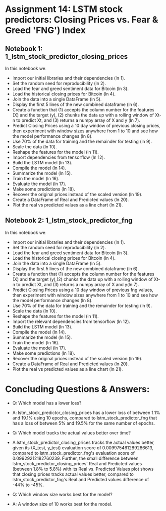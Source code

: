 # Assignment 14: LSTM stock predictors: Closing Prices vs. Fear & Greed 'FNG') Index

## Notebook 1: 1_lstm_stock_predictor_closing_prices
In this notebook we:  
* Import our initial libraries and their dependencies (ln 1).
* Set the random seed for reproducibility (ln 2).
* Load the fear and greed sentiment data for Bitcoin (ln 3).
* Load the historical closing prices for Bitcoin (ln 4). 
* Join the data into a single DataFrame (ln 5). 
* Display the first 5 lines of the new combined dataframe (ln 6). 
* Create a function that (1) accepts the column number for the features (X) and the target (y), (2) chunks the data up with a rolling window of Xt-n to predict Xt, and (3) returns a numpy array of X and y (ln 7). 
* Predict Closing Prices using a 10 day window of previous closing prices, then experiment with window sizes anywhere from 1 to 10 and see how the model performance changes (ln 8). 
* Use 70% of the data for training and the remainder for testing (ln 9). 
* Scale the data (ln 10). 
* Reshape the features for the model (ln 11). 
* Import dependencies from tensorflow (ln 12). 
* Build the LSTM model (ln 13). 
* Compile the model (ln 14). 
* Summarize the model (ln 15). 
* Train the model (ln 16). 
* Evaluate the model (ln 17). 
* Make some predictions (ln 18). 
* Recover the original prices instead of the scaled version (ln 19). 
* Create a DataFrame of Real and Predicted values (ln 20). 
* Plot the real vs predicted values as a line chart (ln 21). 

## Notebook 2: 1_lstm_stock_predictor_fng 
In this notebook we:  
* Import our initial libraries and their dependencies (ln 1).
* Set the random seed for reproducibility (ln 2). 
* Load the fear and greed sentiment data for Bitcoin (ln 3). 
* Load the historical closing prices for Bitcoin (ln 4). 
* Join the data into a single DataFrame (ln 5). 
* Display the first 5 lines of the new combined dataframe (ln 6). 
* Create a function that (1) accepts the column number for the features (X) and the target (y),(2) chunks the data up with a rolling window of Xt-n to predict Xt, and (3) returns a numpy array of X and y(ln 7). 
* Predict Closing Prices using a 10 day window of previous fng values, then experiment with window sizes anywhere from 1 to 10 and see how the model performance changes (ln 8). 
* Use 70% of the data for training and the remainder for testing (ln 9). 
* Scale the data (ln 10). 
* Reshape the features for the model (ln 11). 
* Import the relevant dependencies from tensorflow (ln 12). 
* Build the LSTM model (ln 13). 
* Compile the model (ln 14). 
* Summarize the model (ln 15). 
* Train the model (ln 16). 
* Evaluate the model (ln 17). 
* Make some predictions (ln 18). 
* Recover the original prices instead of the scaled version (ln 19). 
* Create a DataFrame of Real and Predicted values (ln 20). 
* Plot the real vs predicted values as a line chart (ln 21). 


# Concluding Questions & Answers: 
* Q: Which model has a lower loss?
* A: lstm_stock_predictor_closing_prices has a lower loss of between 1.1% and 19.1% using 10 epochs, compared to lstm_stock_predictor_fng that has a loss of between 5% and 19.5% for the same number of epochs.  

* Q: Which model tracks the actual values better over time?
* A:lstm_stock_predictor_closing_prices tracks the actual values better, given its (X_test,  y_test) evaluation score of 0.009975461289286613, compared to lstm_stock_predictor_fng's evaluation score of 0.09929212182760239. Further,  the small difference between lstm_stock_predictor_closing_prices' Real and Predicted values (between 1.8% to 5.8%) with its Real vs. Predicted Values plot shows that closing prices tracks actual values better, compared to lstm_stock_predictor_fng's Real and Predicted values difference of -44% to -45%. 

* Q: Which window size works best for the model?
* A: A window size of 10 works best for the model. 

